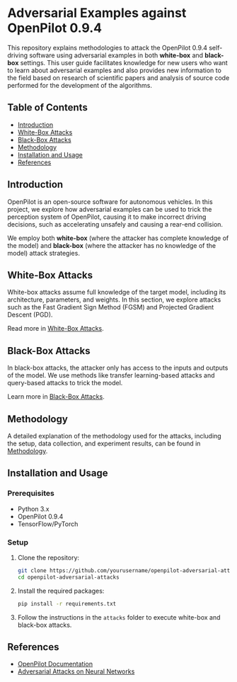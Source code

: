 # Adversarial Examples against OpenPilot 0.9.4

This repository explains methodologies to attack the OpenPilot 0.9.4 self-driving software using adversarial examples in both **white-box** and **black-box** settings. This user guide facilitates knowledge for new users who want to learn about adversarial examples and also provides new information to the field based on research of scientific papers and analysis of source code performed for the development of the algorithms.

## Table of Contents
- [Introduction](#introduction)
- [White-Box Attacks](#white-box-attacks)
- [Black-Box Attacks](#black-box-attacks)
- [Methodology](#methodology)
- [Installation and Usage](#installation-and-usage)
- [References](#references)

## Introduction

OpenPilot is an open-source software for autonomous vehicles. In this project, we explore how adversarial examples can be used to trick the perception system of OpenPilot, causing it to make incorrect driving decisions, such as accelerating unsafely and causing a rear-end collision.

We employ both **white-box** (where the attacker has complete knowledge of the model) and **black-box** (where the attacker has no knowledge of the model) attack strategies.

## White-Box Attacks

White-box attacks assume full knowledge of the target model, including its architecture, parameters, and weights. In this section, we explore attacks such as the Fast Gradient Sign Method (FGSM) and Projected Gradient Descent (PGD).

Read more in [White-Box Attacks](docs/white-box.md).

## Black-Box Attacks

In black-box attacks, the attacker only has access to the inputs and outputs of the model. We use methods like transfer learning-based attacks and query-based attacks to trick the model.

Learn more in [Black-Box Attacks](docs/black-box.md).

## Methodology

A detailed explanation of the methodology used for the attacks, including the setup, data collection, and experiment results, can be found in [Methodology](docs/methodology.md).

## Installation and Usage

### Prerequisites
- Python 3.x
- OpenPilot 0.9.4
- TensorFlow/PyTorch

### Setup
1. Clone the repository:
    ```bash
    git clone https://github.com/yourusername/openpilot-adversarial-attacks.git
    cd openpilot-adversarial-attacks
    ```

2. Install the required packages:
    ```bash
    pip install -r requirements.txt
    ```

3. Follow the instructions in the `attacks` folder to execute white-box and black-box attacks.

## References

- [OpenPilot Documentation](https://github.com/commaai/openpilot)
- [Adversarial Attacks on Neural Networks](https://arxiv.org/abs/1412.6572)
